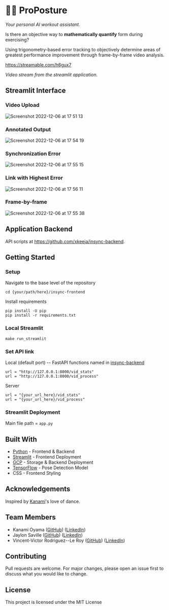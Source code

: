 # 💪💪 ProPosture
_Your personal AI workout assistant._

Is there an objective way to **mathematically quantify** form during exercising?

Using trigonometry-based error tracking to objectively determine areas of greatest performance improvement through frame-by-frame video analysis. 

https://streamable.com/h6gux7

_Video stream from the streamlit application._

## Streamlit Interface
### Video Upload
![Screenshot 2022-12-06 at 17 51 13](https://user-images.githubusercontent.com/113004083/206093112-54257082-c7f0-4019-9357-36c29520c0ea.png)

### Annotated Output
![Screenshot 2022-12-06 at 17 54 19](https://user-images.githubusercontent.com/113004083/206092598-ad12a1bc-9a06-493b-94ad-9d934b265986.png)

### Synchronization Error
![Screenshot 2022-12-06 at 17 55 15](https://user-images.githubusercontent.com/113004083/206092228-29ef6d8a-a757-45ce-a1f0-a33d518616dc.png)

### Link with Highest Error
![Screenshot 2022-12-06 at 17 56 11](https://user-images.githubusercontent.com/113004083/206092385-c5743711-9659-41d5-bf08-0372cb1f544e.png)

### Frame-by-frame
![Screenshot 2022-12-06 at 17 55 38](https://user-images.githubusercontent.com/113004083/206093265-3b450efc-86b0-48cc-b1dd-00e3ebbf71bb.png)

## Application Backend
API scripts at https://github.com/xkeeja/insync-backend.

## Getting Started
### Setup

Navigate to the base level of the repository
```
cd {your/path/here}/insync-frontend
```

Install requirements
```
pip install -U pip
pip install -r requirements.txt
```

### Local Streamlit
```
make run_streamlit
```

### Set API link
Local (default port) -- FastAPI functions named in [insync-backend](https://github.com/xkeeja/insync-backend)
```
url = "http://127.0.0.1:8000/vid_stats"
url = "http://127.0.0.1:8000/vid_process"
```
Server
```
url = "{your_url_here}/vid_stats"
url = "{your_url_here}/vid_process"
```

### Streamlit Deployment
Main file path = `app.py`

## Built With
- [Python](https://www.python.org/) - Frontend & Backend
- [Streamlit](https://streamlit.io/) - Frontend Deployment
- [GCP](https://cloud.google.com/) - Storage & Backend Deployment
- [TensorFlow](https://tfhub.dev/google/movenet/multipose/lightning/1) - Pose Detection Model
- CSS - Frontend Styling

## Acknowledgements
Inspired by [Kanami](https://www.linkedin.com/in/kanami-oyama-9a666b243/)'s love of dance.

## Team Members
- Kanami Oyama ([GitHub](https://github.com/kanpinpon)) ([LinkedIn](https://www.linkedin.com/in/kanami-oyama-9a666b243/))
- Jaylon Saville ([GitHub](https://github.com/jaysaville)) ([LinkedIn](https://www.linkedin.com/in/jaysaville/))
- Vincent-Victor Rodriguez--Le Roy ([GitHub](https://github.com/Slokem)) ([LinkedIn](https://www.linkedin.com/in/vincent-victor-r-328aa5a8/))

## Contributing
Pull requests are welcome. For major changes, please open an issue first to discuss what you would like to change.

## License
This project is licensed under the MIT License
